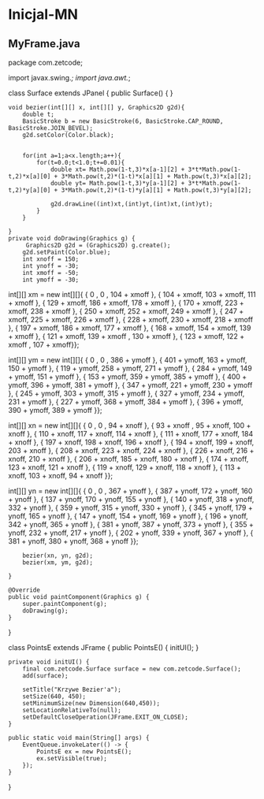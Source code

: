 # Inicjal-MN

## MyFrame.java
package com.zetcode;

import javax.swing.*;
import java.awt.*;

class Surface extends JPanel {
    public Surface() { }

    void bezier(int[][] x, int[][] y, Graphics2D g2d){
        double t;
        BasicStroke b = new BasicStroke(6, BasicStroke.CAP_ROUND, BasicStroke.JOIN_BEVEL);
        g2d.setColor(Color.black);
        
        
        for(int a=1;a<x.length;a++){
            for(t=0.0;t<1.0;t+=0.01){
                double xt= Math.pow(1-t,3)*x[a-1][2] + 3*t*Math.pow(1-t,2)*x[a][0] + 3*Math.pow(t,2)*(1-t)*x[a][1] + Math.pow(t,3)*x[a][2];
                double yt= Math.pow(1-t,3)*y[a-1][2] + 3*t*Math.pow(1-t,2)*y[a][0] + 3*Math.pow(t,2)*(1-t)*y[a][1] + Math.pow(t,3)*y[a][2];

                g2d.drawLine((int)xt,(int)yt,(int)xt,(int)yt);
            }
        }

    }
    private void doDrawing(Graphics g) {
         Graphics2D g2d = (Graphics2D) g.create();
        g2d.setPaint(Color.blue);
        int xnoff = 150; 
        int ynoff = -30;
        int xmoff = -50;
        int ymoff = -30;

int[][] xm = new int[][]{ 
                { 0          ,  0          ,  104 + xmoff  },
                { 104 + xmoff,  103 + xmoff,  111 + xmoff },
                { 129 + xmoff,  186 + xmoff,  178 + xmoff },
                { 170 + xmoff,  223 + xmoff,  238 + xmoff },
                { 250 + xmoff,  252 + xmoff,  249 + xmoff },
                { 247 + xmoff,  225 + xmoff,  226 + xmoff },
                { 228 + xmoff,  230 + xmoff,  218 + xmoff },
                { 197 + xmoff,  186 + xmoff,  177 + xmoff },
		{ 168 + xmoff,  154 + xmoff,  139 + xmoff },
		{ 121 + xmoff,  139 + xmoff , 130 + xmoff },
		{ 123 + xmoff,  122 + xmoff , 107 + xmoff}};

int[][] ym = new int[][]{ 
                { 0          ,  0          ,  386 + ymoff },
                { 401 + ymoff,  163 + ymoff,  150 + ymoff },
                { 119 + ymoff,  258 + ymoff,  271 + ymoff },
                { 284 + ymoff,  149 + ymoff,  151 + ymoff },
                { 153 + ymoff,  359 + ymoff,  385 + ymoff },
                { 400 + ymoff,  396 + ymoff,  381 + ymoff },
                { 347 + ymoff,  221 + ymoff,  230 + ymoff },
                { 245 + ymoff,  303 + ymoff,  315 + ymoff },
		{ 327 + ymoff,  234 + ymoff,  231 + ymoff },
		{ 227 + ymoff,  368 + ymoff,  384 + ymoff },
		{ 396 + ymoff,  390 + ymoff,  389 + ymoff }};


int[][] xn = new int[][]{ 
                { 0          ,   0         ,  94 + xnoff  },
                { 93 + xnoff ,   95 + xnoff,  100 + xnoff },
                { 110 + xnoff, 	117 + xnoff,  114 + xnoff },
                { 111 + xnoff, 	177 + xnoff,  184 + xnoff },
                { 197 + xnoff,  198 + xnoff,  196 + xnoff },
                { 194 + xnoff,  199 + xnoff,  203 + xnoff },
                { 208 + xnoff, 	223 + xnoff,  224 + xnoff },
                { 226 + xnoff,  216 + xnoff,  210 + xnoff },
                { 206 + xnoff, 	185 + xnoff,  180 + xnoff },
		{ 174 + xnoff, 	123 + xnoff,  121 + xnoff },
		{ 119 + xnoff,	129 + xnoff,  118 + xnoff },
		{ 113 + xnoff, 	103 + xnoff,  94 + xnoff  }};

int[][] yn = new int[][]{ 
                { 0          ,  0          ,  367 + ynoff },
                { 387 + ynoff,  172 + ynoff,  160 + ynoff },
                { 137 + ynoff,  170 + ynoff,  155 + ynoff },
                { 140 + ynoff,  318 + ynoff,  332 + ynoff },
                { 359 + ynoff,  315 + ynoff,  330 + ynoff },
                { 345 + ynoff,  179 + ynoff,  165 + ynoff },
                { 147 + ynoff,  154 + ynoff,  169 + ynoff },
                { 196 + ynoff,  342 + ynoff,  365 + ynoff }, 
                { 381 + ynoff,  387 + ynoff,  373 + ynoff },
		{ 355 + ynoff,  232 + ynoff,  217 + ynoff },
		{ 202 + ynoff,  339 + ynoff,  367 + ynoff },
		{ 381 + ynoff,  380 + ynoff,  368 + ynoff }};

        
        bezier(xn, yn, g2d);
        bezier(xm, ym, g2d);
     
    }

    @Override
    public void paintComponent(Graphics g) {
        super.paintComponent(g);
        doDrawing(g);
    }
}

class PointsE extends JFrame {
    public PointsE() {
        initUI();
    }

    private void initUI() {
        final com.zetcode.Surface surface = new com.zetcode.Surface();
        add(surface);

        setTitle("Krzywe Bezier'a");
        setSize(640, 450);
        setMinimumSize(new Dimension(640,450));
        setLocationRelativeTo(null);
        setDefaultCloseOperation(JFrame.EXIT_ON_CLOSE);
    }

    public static void main(String[] args) {
        EventQueue.invokeLater(() -> {
            PointsE ex = new PointsE();
            ex.setVisible(true);
        });
    }
}
